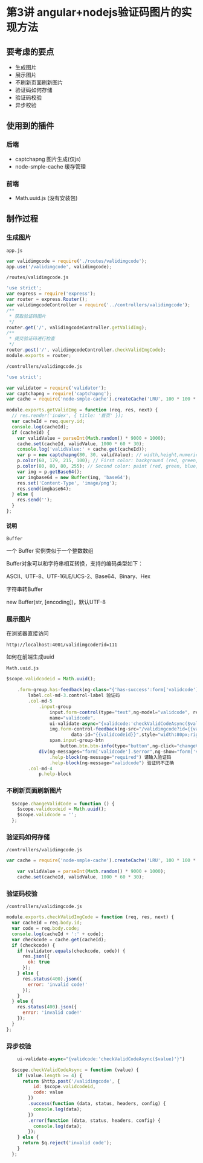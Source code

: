 # 第3讲 angular+nodejs验证码图片的实现方法

## 要考虑的要点

- 生成图片
- 展示图片
- 不刷新页面刷新图片
- 验证码如何存储
- 验证码校验
- 异步校验

## 使用到的插件

### 后端

- captchapng  图片生成(仅js)
- node-smple-cache 缓存管理

### 前端

- Math.uuid.js (没有安装包)

## 制作过程

### 生成图片

`app.js`

```js
var validimgcode = require('./routes/validimgcode');
app.use('/validimgcode', validimgcode);
```

`/routes/validimgcode.js`


```js
'use strict';
var express = require('express');
var router = express.Router();
var validimgcodeController = require('../controllers/validimgcode');
/**
 * 获取验证码图片
 */
router.get('/', validimgcodeController.getValidImg);
/**
 * 提交验证码进行检查
 */
router.post('/', validimgcodeController.checkValidImgCode);
module.exports = router;
```

`/controllers/validimgcode.js`


```js
'use strict';

var validator = require('validator');
var captchapng = require('captchapng');
var cache = require('node-smple-cache').createCache('LRU', 100 * 100 * 10);

module.exports.getValidImg = function (req, res, next) {
  // res.render('index', { title: '首页' });
  var cacheId = req.query.id;
  console.log(cacheId);
  if (cacheId) {
    var validValue = parseInt(Math.random() * 9000 + 1000);
    cache.set(cacheId, validValue, 1000 * 60 * 30);
    console.log('validValue:' + cache.get(cacheId));
    var p = new captchapng(80, 30, validValue); // width,height,numeric
    p.color(60, 179, 215, 100); // First color: background (red, green, blue, alpha)
    p.color(80, 80, 80, 255); // Second color: paint (red, green, blue, alpha)
    var img = p.getBase64();
    var imgbase64 = new Buffer(img, 'base64');
    res.set('Content-Type', 'image/png');
    res.send(imgbase64);
  } else {
    res.send('');
  }
};
```

#### 说明

`Buffer`

一个 Buffer 实例类似于一个整数数组

Buffer对象可以和字符串相互转换，支持的编码类型如下：

ASCII、UTF-8、UTF-16LE/UCS-2、Base64、Binary、Hex

字符串转Buffer

new Buffer(str, [encoding])，默认UTF-8

### 展示图片

在浏览器直接访问

`http://localhost:4001/validimgcode?id=111`

如何在前端生成uuid

`Math.uuid.js`

```js
$scope.validcodeid = Math.uuid();
```


```js
	.form-group.has-feedback(ng-class="{'has-success':form['validcode'].$valid && form['validcode'].$dirty,'has-error':form['validcode'].$invalid && form['validcode'].$dirty}")
		label.col-md-3.control-label 验证码
		.col-md-5
			.input-group
				input.form-control(type="text",ng-model="validcode", required,
				name="validcode",
				ui-validate-async="{validcode:'checkValidCodeAsync($value)'}")
				img.form-control-feedback(ng-src="/validimgcode?id={{validcodeid}}",
						data-id="{{validcodeid}}",style="width:80px;right:54px;z-index:5;")
				span.input-group-btn
					button.btn.btn-info(type="button",ng-click="changeValidCode($event)") 刷新
			div(ng-messages="form['validcode'].$error",ng-show="form['validcode'].$dirty")
				.help-block(ng-message="required") 请输入验证码
				.help-block(ng-message="validcode") 验证码不正确												
		.col-md-4
			p.help-block
```

### 不刷新页面刷新图片

```js
  $scope.changeValidCode = function () {
    $scope.validcodeid = Math.uuid();
    $scope.validcode = '';
  };
```

### 验证码如何存储


`/controllers/validimgcode.js`

```js
var cache = require('node-smple-cache').createCache('LRU', 100 * 100 * 10);
```

```js
    var validValue = parseInt(Math.random() * 9000 + 1000);
    cache.set(cacheId, validValue, 1000 * 60 * 30);
```

### 验证码校验

`/controllers/validimgcode.js`

```js
module.exports.checkValidImgCode = function (req, res, next) {
  var cacheId = req.body.id;
  var code = req.body.code;
  console.log(cacheId + ':' + code);
  var checkcode = cache.get(cacheId);
  if (checkcode) {
    if (validator.equals(checkcode, code)) {
      res.json({
        ok: true
      });
    } else {
      res.status(400).json({
        error: 'invalid code!'
      });
    }
  } else {
    res.status(400).json({
      error: 'invalid code!'
    });
  }
};
```

### 异步校验

```js
	ui-validate-async="{validcode:'checkValidCodeAsync($value)'}")
```

```js
  $scope.checkValidCodeAsync = function (value) {
    if (value.length >= 4) {
      return $http.post('/validimgcode', {
          id: $scope.validcodeid,
          code: value
        })
        .success(function (data, status, headers, config) {
          console.log(data);
        })
        .error(function (data, status, headers, config) {
          console.log(data);
        });
    } else {
      return $q.reject('invalid code');
    }
  };
```









